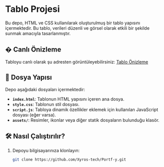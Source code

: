 # Tablo Projesi

Bu depo, HTML ve CSS kullanılarak oluşturulmuş bir tablo yapısını içermektedir. Bu tablo, verileri düzenli ve görsel olarak etkili bir şekilde sunmak amacıyla tasarlanmıştır.

## �️ Canlı Önizleme

Tabloyu canlı olarak şu adresten görüntüleyebilirsiniz: [Tablo Önizleme](https://xyros-tech.github.io/Portf-y/)

## 📂 Dosya Yapısı

Depo aşağıdaki dosyaları içermektedir:

- **`index.html`**: Tablonun HTML yapısını içeren ana dosya.
- **`style.css`**: Tablonun stil dosyası.
- **`script.js`**: Tabloya dinamik özellikler eklemek için kullanılan JavaScript dosyası (eğer varsa).
- **`assets/`**: Resimler, ikonlar veya diğer statik dosyaların bulunduğu klasör.

## 🛠️ Nasıl Çalıştırılır?

1. Depoyu bilgisayarınıza klonlayın:
   ```bash
   git clone https://github.com/Xyros-tech/Portf-y.git
